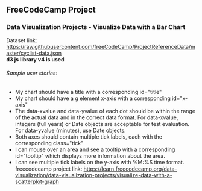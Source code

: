 ## FreeCodeCamp Project
### Data Visualization Projects - Visualize Data with a Bar Chart
Dataset link: https://raw.githubusercontent.com/freeCodeCamp/ProjectReferenceData/master/cyclist-data.json <br/>
**d3 js library v4 is used**
###### Sample user stories:
* My chart should have a title with a corresponding id="title"
* My chart should have a g element x-axis with a corresponding id="x-axis"
* The data-xvalue and data-yvalue of each dot should be within the range of the actual data and in the correct data format. For data-xvalue, integers (full years) or Date objects are acceptable for test evaluation. For data-yvalue (minutes), use Date objects.
* Both axes should contain multiple tick labels, each with the corresponding class="tick"
* I can mouse over an area and see a tooltip with a corresponding id="tooltip" which displays more information about the area.
* I can see multiple tick labels on the y-axis with %M:%S time format.<br/>
freecodecamp project link: https://learn.freecodecamp.org/data-visualization/data-visualization-projects/visualize-data-with-a-scatterplot-graph